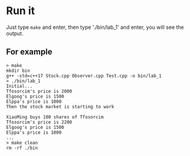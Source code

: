 # Run it

Just type `make` and enter, then type './bin/lab_1' and enter, you will see the output.

## For example

```plain
> make
mkdir bin
g++ -std=c++17 Stock.cpp Observer.cpp Test.cpp -o bin/lab_1
> ./bin/lab_1
Initial...
Tfosorcim's price is 2000
Elgoog's price is 1500
Elppa's price is 1000
Then the stock market is starting to work

XiaoMing buys 100 shares of Tfosorcim
Tfosorcim's price is 2200
Elgoog's price is 1500
Elppa's price is 1000
...
> make clean
rm -rf ./bin
```
